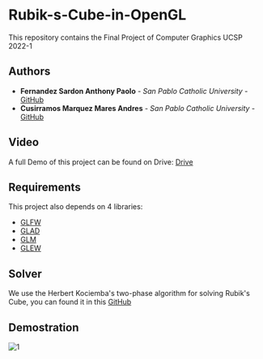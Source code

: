 # Rubik-s-Cube-in-OpenGL
This repository contains the Final Project of Computer Graphics UCSP 2022-1 

## Authors

* **Fernandez Sardon Anthony Paolo** - *San Pablo Catholic University* - [GitHub](https://github.com/paolofersa)
* **Cusirramos Marquez Mares Andres** - *San Pablo Catholic University* - [GitHub](https://github.com/Andrescmm)

## Video
A full Demo of this project can be found on Drive: [Drive](https://drive.google.com/file/d/163jMC6OIZoAQfr6n9Hu-YC-KhFwgh895/view?usp=sharing)

## Requirements
This project also depends on 4 libraries:

* [GLFW](https://www.glfw.org/)
* [GLAD](https://github.com/Dav1dde/glad)
* [GLM](https://github.com/g-truc/glm)
* [GLEW](http://glew.sourceforge.net/)

## Solver
We use the Herbert Kociemba's two-phase algorithm for solving Rubik's Cube, you can found it in this [GitHub](https://github.com/muodov/kociemba)

## Demostration

![1](https://github.com/Andrescmm/Rubick-Cube/blob/main/Evidencias%20y%20Informes/videog.gif)
